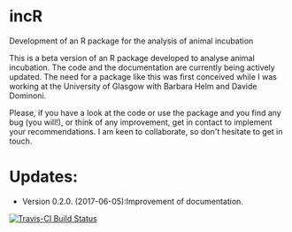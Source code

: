 # incR
Development of an R package for the analysis of animal incubation

This is a beta version of an R package developed to analyse animal incubation. The code and the documentation are
currently being actively updated. The need for a package like this was first conceived while I was working at the University of Glasgow with Barbara Helm and Davide Dominoni.

Please, if you have a look at the code or use the package and you find any bug (you will!), or think of any improvement, get in 
contact to implement your recommendations. I am keen to collaborate, so don't hesitate to get in touch.

# Updates:
- Version 0.2.0. (2017-06-05):Improvement of documentation.

[![Travis-CI Build Status](https://travis-ci.org/PabloCapilla/incR.svg?branch=master)](https://travis-ci.org/PabloCapilla/incR)